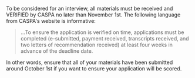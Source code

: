To be considered for an interview, <span class="highlight">all materials must be received and VERIFIED by CASPA no later than November 1st</span>. The following language from CASPA's website is informative:

> ...To ensure the application is verified on time, applications must be completed (e-submitted, payment received, transcripts received, and two letters of recommendation received) at least four weeks in advance of the deadline date.

In other words, ensure that all of your materials have been submitted around October 1st if you want to ensure your application will be scored.  